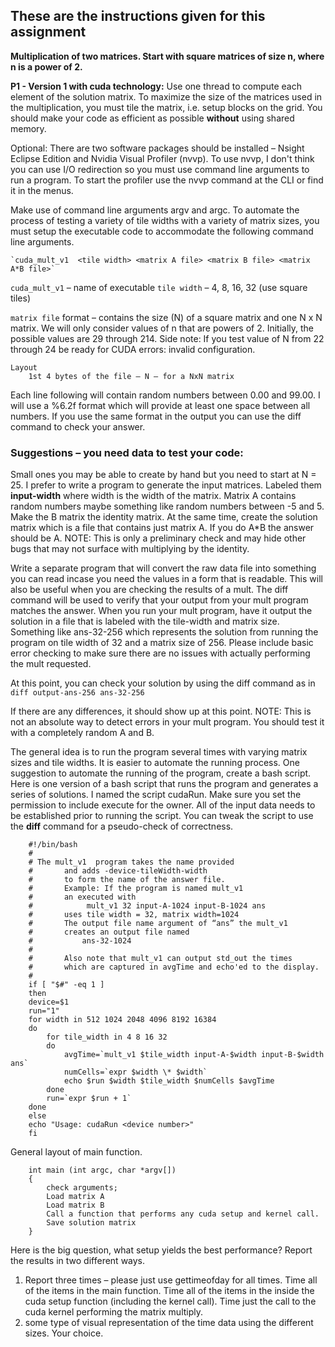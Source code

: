 ## These are the instructions given for this assignment

**Multiplication of two matrices. Start with square matrices of size n, where n is a power of 2.**

**P1 - Version 1 with cuda technology:**
Use one thread to compute each element of the solution matrix. To maximize the size of the matrices used in the multiplication, you must tile the matrix, i.e. setup blocks on the grid. You should make your code as efficient as possible **without** using shared memory.

Optional: There are two software packages should be installed – Nsight Eclipse Edition and Nvidia Visual Profiler (nvvp). To use nvvp, I don't think you can use I/O redirection so you must use command line arguments to run a program. To start the profiler use the nvvp command at the CLI or find it in the menus.

Make use of command line arguments argv and argc. To automate the process of testing a variety of tile widths with a variety of matrix sizes, you must setup the executable code to accommodate the following command line arguments.

    `cuda_mult_v1  <tile width> <matrix A file> <matrix B file> <matrix A*B file>`

`cuda_mult_v1` – name of executable
`tile width` – 4, 8, 16, 32 (use square tiles)

`matrix file` format – contains the size (N) of a square matrix and one N x N matrix. We will only consider values of n that are powers of 2. Initially, the possible values are 29 through 214. Side note: If you test value of N from 22 through 24 be ready for CUDA errors: invalid configuration.

    Layout
        1st 4 bytes of the file – N – for a NxN matrix

Each line following will contain random numbers between 0.00 and 99.00. I will use a %6.2f 
format which will provide at least one space between all numbers. If you use the same format in the output you can use the diff command to check your answer.

### Suggestions – you need data to test your code:
Small ones you may be able to create by hand but you need to start at N = 25. I prefer to write a program to generate the input matrices. Labeled them **input-width** where width is the width of the matrix. Matrix A contains random numbers maybe something like random numbers between -5 and 5. Make the B matrix the identity matrix. At the same time, create the solution matrix which is a file that contains just matrix A. If you do A*B the answer should be A. NOTE: This is only a preliminary check and may hide other bugs that may not surface with multiplying by the identity.

Write a separate program that will convert the raw data file into something you can read incase you need the values in a form that is readable. This will also be useful when you are checking the results of a mult. The diff command will be used to verify that your output from your mult program matches the answer. When you run your mult program, have it output the solution in a file that is labeled with the tile-width and matrix size. Something like ans-32-256 which represents the solution from running the program on tile width of 32 and a matrix size of 256. Please include basic error checking to make sure there are no issues with actually performing the mult requested.

At this point, you can check your solution by using the diff command as in
    `diff output-ans-256 ans-32-256`

If there are any differences, it should show up at this point. NOTE: This is not an absolute way to detect errors in your mult program. You should test it with a completely random A and B.

The general idea is to run the program several times with varying matrix sizes and tile widths. It is easier to automate the running process. One suggestion to automate the running of the program, create a bash script. Here is one version of a bash script that runs the program and generates a series of solutions. I named the script cudaRun. Make sure you set the permission to include execute for the owner. All of the input data needs to be established prior to running the script. You can tweak the script to use the **diff** command for a pseudo-check of correctness.

```
    #!/bin/bash 
    # 
    # The mult_v1  program takes the name provided 
    #       and adds -device-tileWidth-width 
    #       to form the name of the answer file.  
    #       Example: If the program is named mult_v1
    #       an executed with
    #            mult_v1 32 input-A-1024 input-B-1024 ans
    #       uses tile width = 32, matrix width=1024 
    #       The output file name argument of “ans” the mult_v1
    #       creates an output file named
    #           ans-32-1024 
    # 
    #       Also note that mult_v1 can output std_out the times
    #       which are captured in avgTime and echo'ed to the display.
    #
    if [ "$#" -eq 1 ] 
    then 
    device=$1 
    run="1" 
    for width in 512 1024 2048 4096 8192 16384
    do 
        for tile_width in 4 8 16 32 
        do 
            avgTime=`mult_v1 $tile_width input-A-$width input-B-$width ans` 
            numCells=`expr $width \* $width` 
            echo $run $width $tile_width $numCells $avgTime 
        done 
        run=`expr $run + 1` 
    done 
    else 
    echo "Usage: cudaRun <device number>" 
    fi
```

General layout of main function.
```
    int main (int argc, char *argv[])
    {
        check arguments;
        Load matrix A
        Load matrix B
        Call a function that performs any cuda setup and kernel call.
        Save solution matrix
    }
```

Here is the big question, what setup yields the best performance?
Report the results in two different ways.
1. Report three times – please just use gettimeofday for all times.
   Time all of the items in the main function.
   Time all of the items in the inside the cuda setup function (including the kernel call).
   Time just the call to the cuda kernel performing the matrix multiply.
2. some type of visual representation of the time data using the different sizes. Your choice.